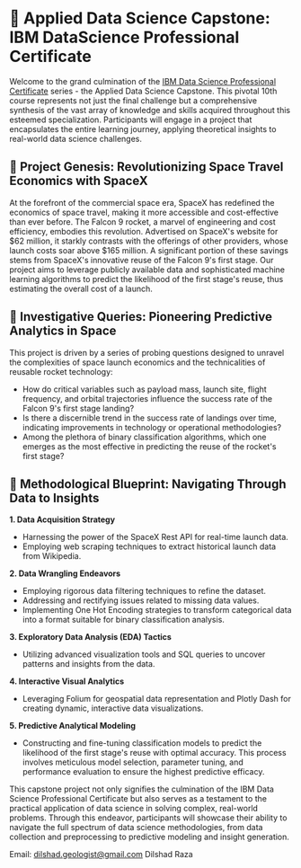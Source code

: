 # 🚀 Applied Data Science Capstone: IBM DataScience Professional Certificate
Welcome to the grand culmination of the [IBM Data Science Professional Certificate](https://www.coursera.org/professional-certificates/ibm-data-science) series - the Applied Data Science Capstone. This pivotal 10th course represents not just the final challenge but a comprehensive synthesis of the vast array of knowledge and skills acquired throughout this esteemed specialization. Participants will engage in a project that encapsulates the entire learning journey, applying theoretical insights to real-world data science challenges.

## 📄 Project Genesis: Revolutionizing Space Travel Economics with SpaceX
At the forefront of the commercial space era, SpaceX has redefined the economics of space travel, making it more accessible and cost-effective than ever before. The Falcon 9 rocket, a marvel of engineering and cost efficiency, embodies this revolution. Advertised on SpaceX's website for $62 million, it starkly contrasts with the offerings of other providers, whose launch costs soar above $165 million. A significant portion of these savings stems from SpaceX's innovative reuse of the Falcon 9's first stage. Our project aims to leverage publicly available data and sophisticated machine learning algorithms to predict the likelihood of the first stage's reuse, thus estimating the overall cost of a launch.

## 📄 Investigative Queries: Pioneering Predictive Analytics in Space
This project is driven by a series of probing questions designed to unravel the complexities of space launch economics and the technicalities of reusable rocket technology:

- How do critical variables such as payload mass, launch site, flight frequency, and orbital trajectories influence the success rate of the Falcon 9's first stage landing?
- Is there a discernible trend in the success rate of landings over time, indicating improvements in technology or operational methodologies?
- Among the plethora of binary classification algorithms, which one emerges as the most effective in predicting the reuse of the rocket's first stage?

## 📄 Methodological Blueprint: Navigating Through Data to Insights
**1. Data Acquisition Strategy**
- Harnessing the power of the SpaceX Rest API for real-time launch data.
- Employing web scraping techniques to extract historical launch data from Wikipedia.

**2. Data Wrangling Endeavors**
- Employing rigorous data filtering techniques to refine the dataset.
- Addressing and rectifying issues related to missing data values.
- Implementing One Hot Encoding strategies to transform categorical data into a format suitable for binary classification analysis.


**3. Exploratory Data Analysis (EDA) Tactics**
- Utilizing advanced visualization tools and SQL queries to uncover patterns and insights from the data.

**4. Interactive Visual Analytics**
- Leveraging Folium for geospatial data representation and Plotly Dash for creating dynamic, interactive data visualizations.

**5. Predictive Analytical Modeling**
- Constructing and fine-tuning classification models to predict the likelihood of the first stage's reuse with optimal accuracy. This process involves meticulous model selection, parameter tuning, and performance evaluation to ensure the highest predictive efficacy.

This capstone project not only signifies the culmination of the IBM Data Science Professional Certificate but also serves as a testament to the practical application of data science in solving complex, real-world problems. Through this endeavor, participants will showcase their ability to navigate the full spectrum of data science methodologies, from data collection and preprocessing to predictive modeling and insight generation.


Email: dilshad.geologist@gmail.com
Dilshad Raza
